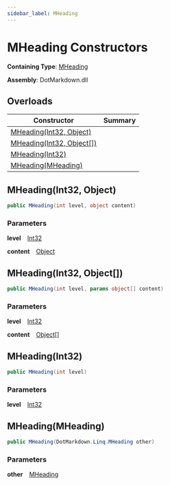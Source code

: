 ```yaml
---
sidebar_label: MHeading
---
```


# MHeading Constructors

**Containing Type**: [MHeading](../index.md)

**Assembly**: DotMarkdown\.dll

## Overloads

| Constructor | Summary |
| ----------- | ------- |
| [MHeading(Int32, Object)](#3767238414) | |
| [MHeading(Int32, Object\[\])](#2053292091) | |
| [MHeading(Int32)](#1931395651) | |
| [MHeading(MHeading)](#2783439654) | |

<a id="3767238414"></a>

## MHeading\(Int32, Object\) 

```csharp
public MHeading(int level, object content)
```

### Parameters

**level** &ensp; [Int32](https://docs.microsoft.com/en-us/dotnet/api/system.int32)

**content** &ensp; [Object](https://docs.microsoft.com/en-us/dotnet/api/system.object)<a id="2053292091"></a>

## MHeading\(Int32, Object\[\]\) 

```csharp
public MHeading(int level, params object[] content)
```

### Parameters

**level** &ensp; [Int32](https://docs.microsoft.com/en-us/dotnet/api/system.int32)

**content** &ensp; [Object](https://docs.microsoft.com/en-us/dotnet/api/system.object)\[\]<a id="1931395651"></a>

## MHeading\(Int32\) 

```csharp
public MHeading(int level)
```

### Parameters

**level** &ensp; [Int32](https://docs.microsoft.com/en-us/dotnet/api/system.int32)<a id="2783439654"></a>

## MHeading\(MHeading\) 

```csharp
public MHeading(DotMarkdown.Linq.MHeading other)
```

### Parameters

**other** &ensp; [MHeading](../index.md)